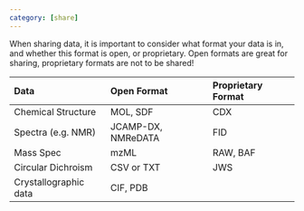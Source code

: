 ```yaml
---
category: [share]
---
```


When sharing data, it is important to consider what format your data is in, and whether this format is open, or proprietary. Open formats are great for sharing, proprietary formats are not to be shared!


| Data | Open Format | Proprietary Format |
| :------------- | :------------- | :-------------  |
| Chemical Structure   | MOL, SDF           | CDX     |
|Spectra (e.g. NMR)    | JCAMP-DX, NMReDATA | FID     |
|Mass Spec             | mzML               | RAW, BAF|
|Circular Dichroism    | CSV or TXT         |JWS      |
|Crystallographic data | CIF, PDB           |         |
